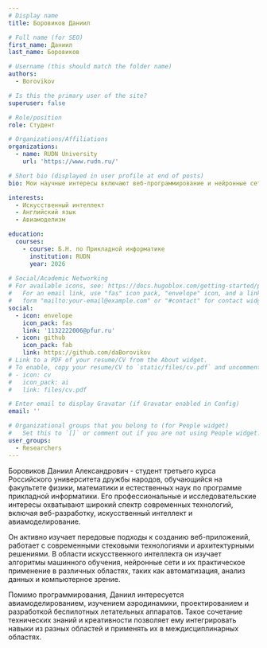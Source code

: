 ```yaml
---
# Display name
title: Боровиков Даниил

# Full name (for SEO)
first_name: Даниил
last_name: Боровиков

# Username (this should match the folder name)
authors:
  - Borovikov

# Is this the primary user of the site?
superuser: false

# Role/position
role: Студент

# Organizations/Affiliations
organizations:
  - name: RUDN University
    url: 'https://www.rudn.ru/'

# Short bio (displayed in user profile at end of posts)
bio: Мои научные интересы включают веб-программирование и нейронные сети.

interests:
  - Искусственный интеллект
  - Английский язык
  - Авиамоделизм

education:
  courses:
    - course: Б.Н. по Прикладной информатике
      institution: RUDN
      year: 2026
    
# Social/Academic Networking
# For available icons, see: https://docs.hugoblox.com/getting-started/page-builder/#icons
#   For an email link, use "fas" icon pack, "envelope" icon, and a link in the
#   form "mailto:your-email@example.com" or "#contact" for contact widget.
social:
  - icon: envelope
    icon_pack: fas
    link: '1132222006@pfur.ru'
  - icon: github
    icon_pack: fab
    link: https://github.com/daBorovikov
# Link to a PDF of your resume/CV from the About widget.
# To enable, copy your resume/CV to `static/files/cv.pdf` and uncomment the lines below.
# - icon: cv
#   icon_pack: ai
#   link: files/cv.pdf

# Enter email to display Gravatar (if Gravatar enabled in Config)
email: ''

# Organizational groups that you belong to (for People widget)
#   Set this to `[]` or comment out if you are not using People widget.
user_groups:
  - Researchers
---
```


Боровиков Даниил Александрович - студент третьего курса Российского университета дружбы народов, обучающийся на факультете физики, математики и естественных наук по программе прикладной информатики. Его профессиональные и исследовательские интересы охватывают широкий спектр современных технологий, включая веб-разработку, искусственный интеллект и авиамоделирование.

Он активно изучает передовые подходы к созданию веб-приложений, работает с современными стековыми технологиями и архитектурными решениями. В области искусственного интеллекта он изучает алгоритмы машинного обучения, нейронные сети и их практическое применение в различных областях, таких как автоматизация, анализ данных и компьютерное зрение.

Помимо программирования, Даниил интересуется авиамоделированием, изучением аэродинамики, проектированием и разработкой беспилотных летательных аппаратов. Такое сочетание технических знаний и креативности позволяет ему интегрировать навыки из разных областей и применять их в междисциплинарных областях.